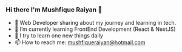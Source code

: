 ### Hi there I'm Mushfique Raiyan 👋

- 🔭 Web Developer sharing about my journey and learning in tech. </br>
- 🌱 I’m currently learning FrontEnd Development (React & NextJS) </br>
- 💬 I try to learn one new things daily
- 📫 How to reach me: mushfiqueraiyan@hotmail.com


